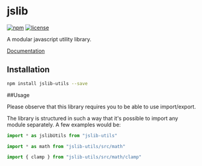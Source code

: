 # jslib
[![npm](https://img.shields.io/npm/v/jslib-utils.svg)](https://www.npmjs.com/packagejslib-utils)
[![license](https://img.shields.io/npm/l/jslib-utils.svg)](https://www.npmjs.com/package/jslib-utils)

A modular javascript utility library.

[Documentation](https://glinkis.github.io/jslib/)

## Installation
```bash
npm install jslib-utils --save
```

##Usage

Please observe that this library requires you to be able to use import/export.

The library is structured in such a way that it's possible to import any module separately.
A few examples would be:
```js
import * as jslibUtils from "jslib-utils"
```
```js
import * as math from "jslib-utils/src/math"
```
```js
import { clamp } from "jslib-utils/src/math/clamp"
```
